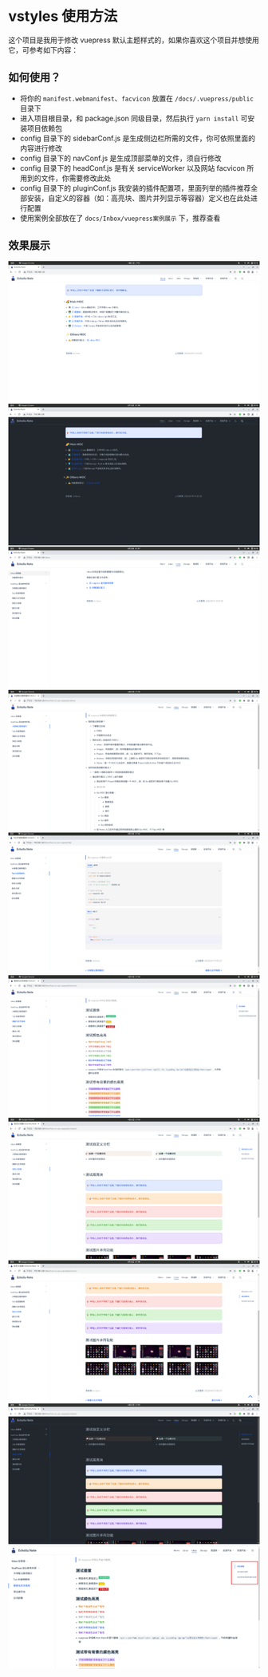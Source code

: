 # vstyles 使用方法

这个项目是我用于修改 vuepress 默认主题样式的，如果你喜欢这个项目并想使用它，可参考如下内容：

## 如何使用？

- 将你的 `manifest.webmanifest`、`facvicon` 放置在 `/docs/.vuepress/public` 目录下
- 进入项目根目录，和 package.json 同级目录，然后执行 `yarn install` 可安装项目依赖包
- config 目录下的 sidebarConf.js 是生成侧边栏所需的文件，你可依照里面的内容进行修改
- config 目录下的 navConf.js 是生成顶部菜单的文件，须自行修改
- config 目录下的 headConf.js 是有关 serviceWorker 以及网站 facvicon 所用到的文件，你需要修改此处
- config 目录下的 pluginConf.js 我安装的插件配置项，里面列举的插件推荐全部安装，自定义的容器（如：高亮块、图片并列显示等容器）定义也在此处进行配置
- 使用案例全部放在了 `docs/Inbox/vuepress案例展示` 下，推荐查看

## 效果展示

![vuepess1](./docs/.vuepress/public/images/1.png)
![vuepess2](./docs/.vuepress/public/images/2.png)
![vuepess3](./docs/.vuepress/public/images/3.png)
![vuepess4](./docs/.vuepress/public/images/4.png)
![vuepess5](./docs/.vuepress/public/images/5.png)
![vuepess6](./docs/.vuepress/public/images/6.png)
![vuepess7](./docs/.vuepress/public/images/7.png)
![vuepess8](./docs/.vuepress/public/images/8.png)
![vuepess9](./docs/.vuepress/public/images/9.png)
![vuepess10](./docs/.vuepress/public/images/10.png)